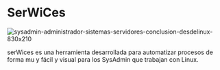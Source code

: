 # SerWiCes

![sysadmin-administrador-sistemas-servidores-conclusion-desdelinux-830x210](https://user-images.githubusercontent.com/92258683/170876074-bc060289-8306-4b61-ac7e-245ae4223ca3.png)

serWices es una herramienta desarrollada para automatizar procesos de forma mu y fácil y visual para los SysAdmin que trabajan con Linux.
